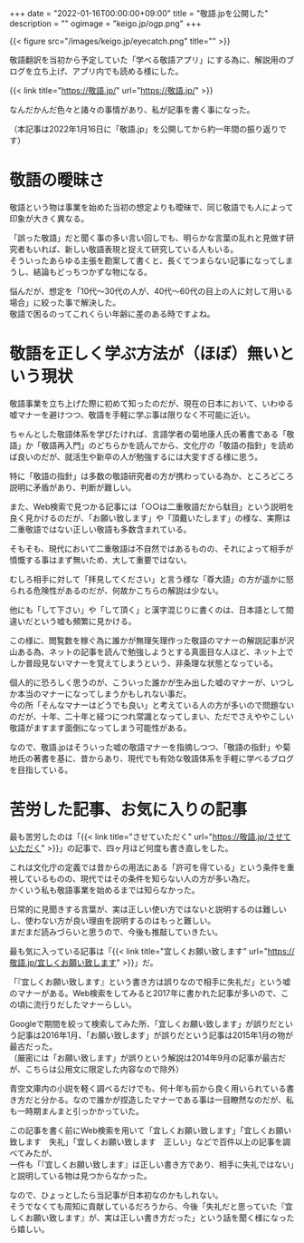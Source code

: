 +++
date = "2022-01-16T00:00:00+09:00"
title = "敬語.jpを公開した"
description = ""
ogimage = "keigo.jp/ogp.png"
+++

{{< figure src="/images/keigo.jp/eyecatch.png" title="" >}}

敬語翻訳を当初から予定していた「学べる敬語アプリ」にする為に、解説用のブログを立ち上げ、アプリ内でも読める様にした。

{{< link title="https://敬語.jp/" url="https://敬語.jp/" >}}

なんだかんだ色々と諸々の事情があり、私が記事を書く事になった。

（本記事は2022年1月16日に「敬語.jp」を公開してから約一年間の振り返りです）

# 敬語の曖昧さ

敬語という物は事業を始めた当初の想定よりも曖昧で、同じ敬語でも人によって印象が大きく異なる。

「誤った敬語」だと聞く事の多い言い回しでも、明らかな言葉の乱れと見做す研究者もいれば、新しい敬語表現と捉えて研究している人もいる。  
そういったあらゆる主張を勘案して書くと、長くてつまらない記事になってしまうし、結論もどっちつかずな物になる。

悩んだが、想定を「10代〜30代の人が、40代〜60代の目上の人に対して用いる場合」に絞った事で解決した。  
敬語で困るのってこれくらい年齢に差のある時ですよね。

# 敬語を正しく学ぶ方法が（ほぼ）無いという現状

敬語事業を立ち上げた際に初めて知ったのだが、現在の日本において、いわゆる嘘マナーを避けつつ、敬語を手軽に学ぶ事は限りなく不可能に近い。

ちゃんとした敬語体系を学びたければ、言語学者の菊地康人氏の著書である「敬語」か「敬語再入門」のどちらかを読んでから、文化庁の「敬語の指針」を読めば良いのだが、就活生や新卒の人が勉強するには大変すぎる様に思う。

特に「敬語の指針」は多数の敬語研究者の方が携わっている為か、ところどころ説明に矛盾があり、判断が難しい。

また、Web検索で見つかる記事には「○○は二重敬語だから駄目」という説明を良く見かけるのだが、「お願い致します」や「頂戴いたします」の様な、実際は二重敬語ではない正しい敬語も多数含まれている。

そもそも、現代において二重敬語は不自然ではあるものの、それによって相手が憤慨する事はまず無いため、大して重要ではない。

むしろ相手に対して「拝見してください」と言う様な「尊大語」の方が遥かに怒られる危険性があるのだが、何故かこちらの解説は少ない。

他にも「して下さい」や「して頂く」と漢字混じりに書くのは、日本語として間違いだという嘘も頻繁に見かける。

この様に、閲覧数を稼ぐ為に誰かが無理矢理作った敬語のマナーの解説記事が沢山ある為、ネットの記事を読んで勉強しようとする真面目な人ほど、ネット上でしか普段見ないマナーを覚えてしまうという、非条理な状態となっている。

個人的に恐ろしく思うのが、こういった誰かが生み出した嘘のマナーが、いつしか本当のマナーになってしまうかもしれない事だ。  
今の所「そんなマナーはどうでも良い」と考えている人の方が多いので問題ないのだが、十年、二十年と経つにつれ常識となってしまい、ただでさえややこしい敬語がますます面倒になってしまう可能性がある。

なので、敬語.jpはそういった嘘の敬語マナーを指摘しつつ、「敬語の指針」や菊地氏の著書を基に、昔からあり、現代でも有効な敬語体系を手軽に学べるブログを目指している。

# 苦労した記事、お気に入りの記事

最も苦労したのは「{{< link title="させていただく" url="https://敬語.jp/させていただく" >}}」の記事で、四ヶ月ほど何度も書き直しをした。

これは文化庁の定義では昔からの用法にある「許可を得ている」という条件を重視しているものの、現代ではその条件を知らない人の方が多い為だ。  
かくいう私も敬語事業を始めるまでは知らなかった。

日常的に見聞きする言葉が、実は正しい使い方ではないと説明するのは難しいし、使わない方が良い理由を説明するのはもっと難しい。  
まだまだ読みづらいと思うので、今後も推敲していきたい。

最も気に入っている記事は「{{< link title="宜しくお願い致します" url="https://敬語.jp/宜しくお願い致します" >}}」だ。

「『宜しくお願い致します』という書き方は誤りなので相手に失礼だ」という嘘のマナーがある。Web検索をしてみると2017年に書かれた記事が多いので、この頃に流行りだしたマナーらしい。

Googleで期間を絞って検索してみた所、「宜しくお願い致します」が誤りだという記事は2016年1月、「お願い致します」が誤りだという記事は2015年1月の物が最古だった。  
（厳密には「お願い致します」が誤りという解説は2014年9月の記事が最古だが、こちらは公用文に限定した内容なので除外）

青空文庫内の小説を軽く調べるだけでも、何十年も前から良く用いられている書き方だと分かる。なので誰かが捏造したマナーである事は一目瞭然なのだが、私も一時期まんまと引っかかっていた。  

この記事を書く前にWeb検索を用いて「宜しくお願い致します」「宜しくお願い致します　失礼」「宜しくお願い致します　正しい」などで百件以上の記事を調べてみたが、  
一件も「『宜しくお願い致します』は正しい書き方であり、相手に失礼ではない」と説明している物は見つからなかった。  

なので、ひょっとしたら当記事が日本初なのかもしれない。  
そうでなくても周知に貢献しているだろうから、今後「失礼だと思っていた『宜しくお願い致します』が、実は正しい書き方だった」という話を聞く様になったら嬉しい。